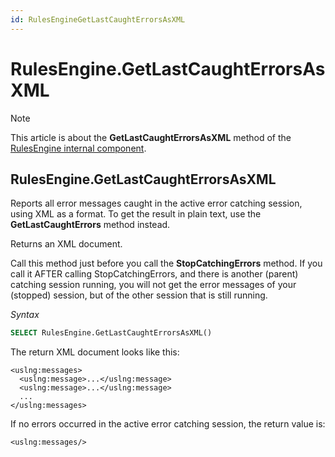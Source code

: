 ```yaml
---
id: RulesEngineGetLastCaughtErrorsAsXML
---
```


# RulesEngine.GetLastCaughtErrorsAsXML



> [!NOTE]
> This article is about the **GetLastCaughtErrorsAsXML** method of the [RulesEngine internal component](/docs/Extensions/RulesEngine_internal_component).

## **RulesEngine.GetLastCaughtErrorsAsXML**

Reports all error messages caught in the active error catching session, using XML as a format. To get the result in plain text, use the **GetLastCaughtErrors** method instead.

Returns an XML document.

Call this method just before you call the **StopCatchingErrors** method. If you call it AFTER calling StopCatchingErrors, and there is another (parent) catching session running, you will not get the error messages of your (stopped) session, but of the other session that is still running.

*Syntax*

```sql
SELECT RulesEngine.GetLastCaughtErrorsAsXML()
```

The return XML document looks like this:

```language-xml
<uslng:messages>
  <uslng:message>...</uslng:message>
  <uslng:message>...</uslng:message>
  ...
</uslng:messages>
```

If no errors occurred in the active error catching session, the return value is:

```language-xml
<uslng:messages/>
```

 